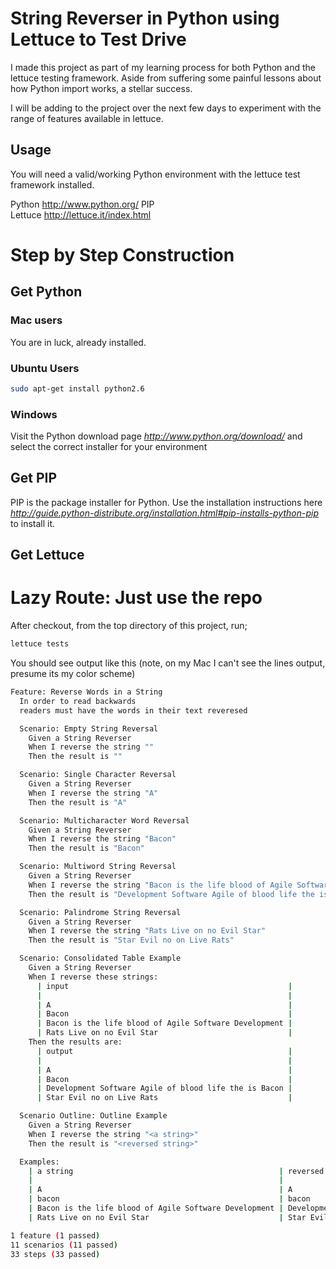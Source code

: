 # String Reverser in Python using Lettuce to Test Drive

I made this project as part of my learning process for both Python
and the lettuce testing framework. Aside from suffering some painful
lessons about how Python import works, a stellar success. 

I will be adding to the project over the next few days to experiment
with the range of features available in lettuce.

## Usage

You will need a valid/working Python environment with the lettuce
test framework installed. 

Python  http://www.python.org/
PIP     
Lettuce http://lettuce.it/index.html

# Step by Step Construction

## Get Python

### Mac users

You are in luck, already installed.

### Ubuntu Users

```bash
sudo apt-get install python2.6
```

### Windows

Visit the Python download page _http://www.python.org/download/_ and select the correct installer for your environment

## Get PIP

PIP is the package installer for Python. Use the installation instructions here _http://guide.python-distribute.org/installation.html#pip-installs-python-pip_ to install it.

## Get Lettuce



# Lazy Route: Just use the repo

After checkout, from the top directory of this project, run;

```bash
lettuce tests
```

You should see output like this (note, on my Mac I can't see the lines output, presume its my color scheme)

```bash
Feature: Reverse Words in a String                                                                                     # tests/features/reverse.feature:1
  In order to read backwards                                                                                           # tests/features/reverse.feature:2
  readers must have the words in their text reveresed                                                                  # tests/features/reverse.feature:3

  Scenario: Empty String Reversal                                                                                      # tests/features/reverse.feature:5
    Given a String Reverser                                                                                            # tests/features/reverse_steps.py:9
    When I reverse the string ""                                                                                       # tests/features/reverse_steps.py:13
    Then the result is ""                                                                                              # tests/features/reverse_steps.py:17

  Scenario: Single Character Reversal                                                                                  # tests/features/reverse.feature:10
    Given a String Reverser                                                                                            # tests/features/reverse_steps.py:9
    When I reverse the string "A"                                                                                      # tests/features/reverse_steps.py:13
    Then the result is "A"                                                                                             # tests/features/reverse_steps.py:17

  Scenario: Multicharacter Word Reversal                                                                               # tests/features/reverse.feature:15
    Given a String Reverser                                                                                            # tests/features/reverse_steps.py:9
    When I reverse the string "Bacon"                                                                                  # tests/features/reverse_steps.py:13
    Then the result is "Bacon"                                                                                         # tests/features/reverse_steps.py:17

  Scenario: Multiword String Reversal                                                                                  # tests/features/reverse.feature:20
    Given a String Reverser                                                                                            # tests/features/reverse_steps.py:9
    When I reverse the string "Bacon is the life blood of Agile Software Development"                                  # tests/features/reverse_steps.py:13
    Then the result is "Development Software Agile of blood life the is Bacon"                                         # tests/features/reverse_steps.py:17

  Scenario: Palindrome String Reversal                                                                                 # tests/features/reverse.feature:25
    Given a String Reverser                                                                                            # tests/features/reverse_steps.py:9
    When I reverse the string "Rats Live on no Evil Star"                                                              # tests/features/reverse_steps.py:13
    Then the result is "Star Evil no on Live Rats"                                                                     # tests/features/reverse_steps.py:17

  Scenario: Consolidated Table Example                                                                                 # tests/features/reverse.feature:30
    Given a String Reverser                                                                                            # tests/features/reverse_steps.py:9
    When I reverse these strings:                                                                                      # tests/features/reverse_steps.py:21
      | input                                                 |
      |                                                       |
      | A                                                     |
      | Bacon                                                 |
      | Bacon is the life blood of Agile Software Development |
      | Rats Live on no Evil Star                             |
    Then the results are:                                                                                              # tests/features/reverse_steps.py:29
      | output                                                |
      |                                                       |
      | A                                                     |
      | Bacon                                                 |
      | Development Software Agile of blood life the is Bacon |
      | Star Evil no on Live Rats                             |

  Scenario Outline: Outline Example                                                                                    # tests/features/reverse.feature:47
    Given a String Reverser                                                                                            # tests/features/reverse_steps.py:9
    When I reverse the string "<a string>"                                                                             # tests/features/reverse_steps.py:13
    Then the result is "<reversed string>"                                                                             # tests/features/reverse_steps.py:17

  Examples:
    | a string                                              | reversed string                                       |
    |                                                       |                                                       |
    | A                                                     | A                                                     |
    | bacon                                                 | bacon                                                 |
    | Bacon is the life blood of Agile Software Development | Development Software Agile of blood life the is Bacon |
    | Rats Live on no Evil Star                             | Star Evil no on Live Rats                             |

1 feature (1 passed)
11 scenarios (11 passed)
33 steps (33 passed)
```
